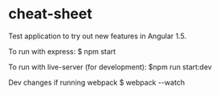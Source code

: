 # cheat-sheet

Test application to try out new features in Angular 1.5. 

To run with express:
$ npm start

To run with live-server (for development):
$npm run start:dev

Dev changes if running webpack
$ webpack --watch